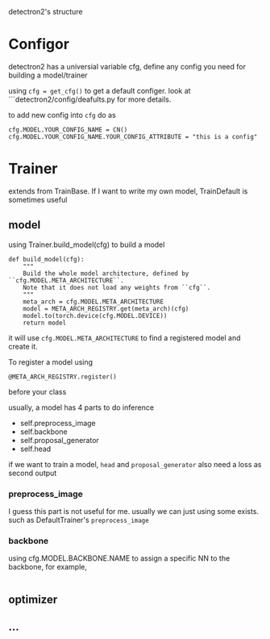   
detectron2's structure
# Configor
detectron2 has a universial variable cfg, define any config you need for building a model/trainer

using ```cfg = get_cfg()``` to get a default configer. look at ```detectron2/config/deafults.py for more details.

to add new config into ```cfg``` do as 
```
cfg.MODEL.YOUR_CONFIG_NAME = CN()
cfg.MODEL.YOUR_CONFIG_NAME.YOUR_CONFIG_ATTRIBUTE = "this is a config"
``` 

# Trainer
extends from TrainBase. If I want to write my own model, TrainDefault is sometimes useful

## model
using Trainer.build_model(cfg) to build a model
```
def build_model(cfg):
    """
    Build the whole model architecture, defined by ``cfg.MODEL.META_ARCHITECTURE``.
    Note that it does not load any weights from ``cfg``.
    """
    meta_arch = cfg.MODEL.META_ARCHITECTURE
    model = META_ARCH_REGISTRY.get(meta_arch)(cfg)
    model.to(torch.device(cfg.MODEL.DEVICE))
    return model
```

it will use ```cfg.MODEL.META_ARCHITECTURE``` to find a registered model and create it.

To register a model using
```
@META_ARCH_REGISTRY.register()
```
before your class

usually, a model has 4 parts to do inference

* self.preprocess_image
* self.backbone
* self.proposal_generator
* self.head

if we want to train a model, ```head``` and ```proposal_generator``` also need a loss as second output

### preprocess_image

I guess this part is not useful for me. usually we can just using some exists. such as DefaultTrainer's ```preprocess_image```

### backbone

using cfg.MODEL.BACKBONE.NAME to assign a specific NN to the backbone, for example,
```

```


## optimizer
## ...

